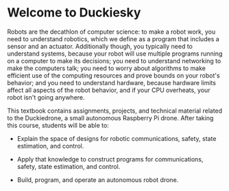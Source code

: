 # Welcome to Duckiesky

Robots are the decathlon of computer science: to make
a robot work, you need to understand robotics, which we
define as a program that includes a sensor and an actuator.
Additionally though, you typically need to understand
systems, because your robot will use multiple programs
running on a computer to make its decisions; you need to
understand networking to make the computers talk; you need to
worry about algorithms to make efficient use of the computing
resources and prove bounds on your robot's behavior; and you
need to understand hardware, because hardware limits affect
all aspects of the robot behavior, and if your CPU overheats,
your robot isn't going anywhere.

This textbook contains assignments, projects, and technical material
related to the Duckiedrone, a small autonomous Raspberry Pi drone.
After taking this course, students will be able to:

* Explain the space of designs for robotic communications, safety,
  state estimation, and control.

* Apply that knowledge to construct programs for communications, safety, state estimation, and control.

* Build, program, and operate an autonomous robot drone. 

```{tableofcontents}
```
